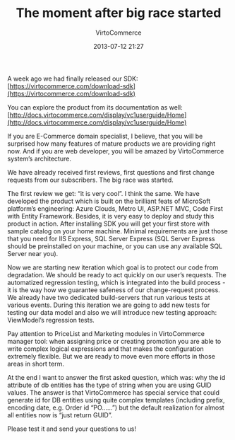 ﻿---
author: VirtoCommerce
category: VirtoCommerce News
date: 2013-07-12 21:27
excerpt: If you are E-Commerce domain specialist, I believe, that you will be surprised how many features of mature products we are providing right now. And if you are web developer, you will be amazed by VirtoCommerce system’s architecture.
permalink: blog/the-moment-after-big-race-started
title: "The moment after big race started"
---
A week ago we had finally released our SDK: [https://virtocommerce.com/download-sdk](https://virtocommerce.com/download-sdk)

You can explore the product from its documentation as well: [http://docs.virtocommerce.com/display/vc1userguide/Home](http://docs.virtocommerce.com/display/vc1userguide/Home)

If you are E-Commerce domain specialist, I believe, that you will be surprised how many features of mature products we are providing right now. And if you are web developer, you will be amazed by VirtoCommerce system’s architecture.

We have already received first reviews, first questions and first change requests from our subscribers. The big race was started.

The first review we get: “it is very cool”. I think the same. We have developed the product which is built on the brilliant feats of MicroSoft platform’s engineering: Azure Clouds, Metro UI, ASP.NET MVC, Code First with Entity Framework. Besides, it is very easy to deploy and study this product in action. After installing SDK you will get your first store with sample catalog on your home machine. Minimal requirements are just those that you need for IIS Express, SQL Server Express (SQL Server Express should be preinstalled on your machine, or you can use any available SQL Server near you).

Now we are starting new iteration which goal is to protect our code from degradation. We should be ready to act quickly on our user’s requests. The automatized regression testing, which is integrated into the build process - it is the way how we guarantee safeness of our change-request process. We already have two dedicated build-servers that run various tests at various events. During this iteration we are going to add new tests for testing our data model and also we will introduce new testing approach: ViewModel’s regression tests.

Pay attention to PriceList and Marketing modules in VirtoCommerce manager tool: when assigning price or creating promotion you are able to write complex logical expressions and that makes the configuration extremely flexible. But we are ready to move even more efforts in those areas in short term.

At the end I want to answer the first asked question, which was: why the id attribute of db entities has the type of string when you are using GUID values. The answer is that VirtoCommerce has special service that could generate id for DB entities using quite complex templates (including prefix, encoding date, e.g. Order id “PO……”) but the default realization for almost all entities now is “just return GUID”.

Please test it and send your questions to us!